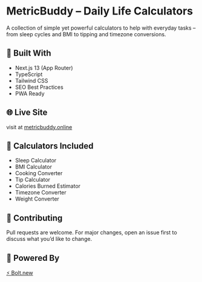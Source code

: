 # MetricBuddy – Daily Life Calculators

A collection of simple yet powerful calculators to help with everyday tasks – from sleep cycles and BMI to tipping and timezone conversions.

## 🚀 Built With
- Next.js 13 (App Router)
- TypeScript
- Tailwind CSS
- SEO Best Practices
- PWA Ready

## 🌐 Live Site
visit at [metricbuddy.online](https://metricbuddy.online)

## 📂 Calculators Included
- Sleep Calculator
- BMI Calculator
- Cooking Converter
- Tip Calculator
- Calories Burned Estimator
- Timezone Converter
- Weight Converter

## 🤝 Contributing
Pull requests are welcome. For major changes, open an issue first to discuss what you’d like to change.

## 🔗 Powered By
[⚡ Bolt.new](https://bolt.new)
